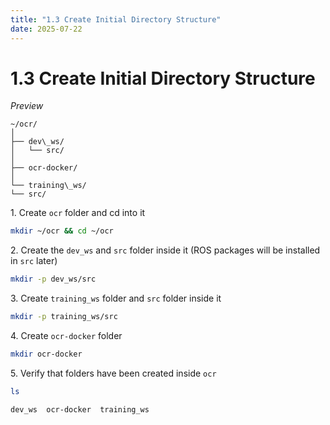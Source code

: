 ```yaml
---
title: "1.3 Create Initial Directory Structure"
date: 2025-07-22
---
```


# 1.3 Create Initial Directory Structure

*Preview*

```
~/ocr/
│
├── dev\_ws/
│   └── src/
│
├── ocr-docker/
│
└── training\_ws/
└── src/
```

1\. Create `ocr` folder and cd into it

```bash
mkdir ~/ocr && cd ~/ocr
```

2\. Create the `dev_ws` and `src` folder inside it (ROS packages will be installed in `src` later)

```bash
mkdir -p dev_ws/src
```

3\. Create `training_ws` folder and `src` folder inside it

```bash
mkdir -p training_ws/src
```

4\. Create `ocr-docker` folder

```bash
mkdir ocr-docker
```

5\. Verify that folders have been created inside `ocr`

```bash
ls
```

<!-- Expected output: -->

```output
dev_ws  ocr-docker  training_ws
```
